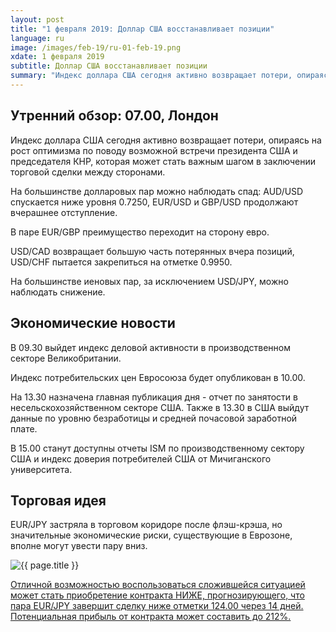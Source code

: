 ```yaml
---
layout: post
title: "1 февраля 2019: Доллар США восстанавливает позиции"
language: ru
image: /images/feb-19/ru-01-feb-19.png
xdate: 1 февраля 2019
subtitle: Доллар США восстанавливает позиции
summary: "Индекс доллара США сегодня активно возвращает потери, опираясь на рост оптимизма по поводу возможной встречи президента США и председателя КНР, которая может стать важным шагом в заключении торговой сделки между сторонами"
---
```

## Утренний обзор: 07.00, Лондон
 
Индекс доллара США сегодня активно возвращает потери, опираясь на рост оптимизма по поводу возможной встречи президента США и председателя КНР, которая может стать важным шагом в заключении торговой сделки между сторонами.

На большинстве долларовых пар можно наблюдать спад: AUD/USD спускается ниже уровня 0.7250, EUR/USD и GBP/USD продолжают вчерашнее отступление.

В паре EUR/GBP преимущество переходит на сторону евро.

USD/CAD возвращает большую часть потерянных вчера позиций, USD/CHF пытается закрепиться на отметке 0.9950.

На большинстве иеновых пар, за исключением USD/JPY, можно наблюдать снижение.
 
## Экономические новости
 
В 09.30 выйдет индекс деловой активности в производственном секторе Великобритании.

Индекс потребительских цен Евросоюза будет опубликован в 10.00.

На 13.30 назначена главная публикация дня - отчет по занятости в несельскохозяйственном секторе США. Также в 13.30 в США выйдут данные по уровню безработицы и средней почасовой заработной плате.

В 15.00 станут доступны отчеты ISM по производственному сектору США и индекс доверия потребителей США от Мичиганского университета.
 
## Торговая идея
 
EUR/JPY застряла в торговом коридоре после флэш-крэша, но значительные экономические риски, существующие в Еврозоне, вполне могут увести пару вниз.

<img src="{{ site.url }}/images/feb-19/ru-01-feb-19.png" alt="{{ page.title }}"  title="{{ page.title }}">

<a href="%LINK%%?currency=USD&market=forex&underlying=frxEURJPY&formname=higherlower&duration_amount=14&duration_units=d&amount=10&amount_type=stake&expiry_type=duration&barrier=124.00" target="_blank" rel="noopener noreferrer nofollow">Отличной возможностью воспользоваться сложившейся ситуацией может стать приобретение контракта НИЖЕ, прогнозирующего, что пара EUR/JPY завершит сделку ниже отметки 124.00 через 14 дней. Потенциальная прибыль от контракта может составить до 212%.</a>
